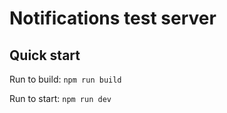 # Notifications test server

## Quick start

Run to build:
`npm run build`

Run to start:
`npm run dev`
